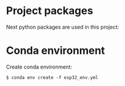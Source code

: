 # Project packages

Next python packages are used in this project:


# Conda environment

Create conda environment:

```
$ conda env create -f esp32_env.yml
```
